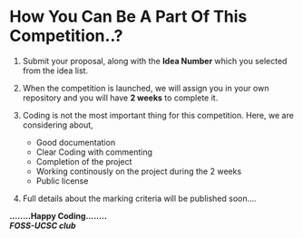 # How You Can Be A Part Of This Competition..?


1. Submit your proposal, along with the **Idea Number** which you selected from the idea list.

2. When the competition is launched, we will assign you in your own repository and you will have **2 weeks** to complete it.

3. Coding is not the most important thing for this competition. Here, we are considering about,
    * Good documentation 
    * Clear Coding with commenting
    * Completion of the project
    * Working continously on the project during the 2 weeks
    * Public license

4. Full details about the marking criteria will be published soon....

**........Happy Coding........** <br>
***FOSS-UCSC club***
